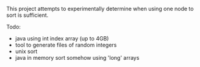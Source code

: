 This project attempts to experimentally determine when using one node to sort is
sufficient.


Todo:
- java using int index array (up to 4GB)
- tool to generate files of random integers
- unix sort
- java in memory sort somehow using 'long' arrays
